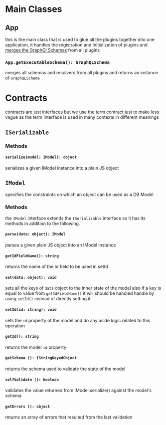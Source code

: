 # Main Classes
## App
this is the main class that is used to glue all the plugins together
into one application, it handles the registration and initialization of
plugins and [merges the GraphQl Schemas](#app-getExecutableSchema)
from all plugins

### `App.getExecutableSchema(): GraphQLSchema`
merges all schemas and resolvers from all plugins and returns an
instance of `GraphQLSchema`

# Contracts
contracts are just interfaces but we use the term contract just to make
less vague as the term Interface is used in many contexts in different
meanings

## `ISerializable`

### Methods

#### `serialize(model: IModel): object`
serializes a given IModel instance into a plain JS object

## `IModel`
specifies the constraints on which an object can be used as a DB Model

### Methods
the `IModel` interface extends the `ISerializable` interface so it has
its methods in addition to the following.

#### `parse(data: object): IModel`
parses a given plain JS object into an IModel instance

#### `getIdFieldName(): string`
returns the name of the id field to be used in setId

#### `set(data: object): void`
sets all the keys of `data` object to the inner state of the model also
if a key is equal to value from `getIdFieldName()` it will should be
handled handle by using `setId()` instead of directly setting it

#### `setId(id: string): void`
sets the `id` property of the model and do any aside logic related to
this operation

#### `getId(): string`
returns the model `id` property

#### `getSchema (): IStringKeyedObject`
returns the schema used to validate the state of the model

#### `selfValidate (): boolean`
validates the value returned from IModel.serialize() against
the model's schema

#### `getErrors (): object`
returns an array of errors that resulted from the last validation

